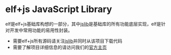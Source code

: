 ﻿# elf+js JavaScript Library

elf是elf+js基础库构想的一部分，其中[jslib][]是基础库的所有功能底层实现，elf是针对开发中常用功能的易用性封装。

* 需要elf+js所有源码请关注[jslib][]并同时从该项目下载代码
* 需要了解项目详细信息的请访问我们的[官方主页]

[jslib]: /elfjs/jslib/
[官方主页]: http://elfjs.com/